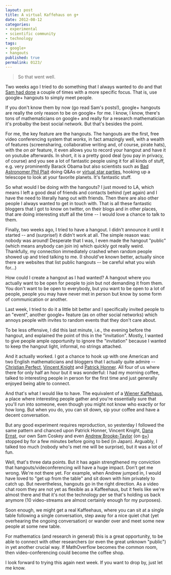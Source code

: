 ```yaml
---
layout: post
title: A virtual Kaffehaus on g+
date: 2012-08-12
categories:
- experimental
- scientific community
- technology
tags:
- google+
- hangouts
published: true
permalink: 0123/
---
```


> So that went well.

Two weeks ago I tried to do something that I always wanted to do and that [Sam had done](http://boolesrings.org/scoskey/tag/hangouts/) a couple of times with a more specific focus. That is, use google+ hangouts to simply meet people.

If you don't know them by now (go read Sam's posts!), google+ hangouts are really the only reason to be on google+ for me. I know, I know, there's tons of mathematicians on google+ and really for a research mathematician it's probalby the best social network. But that's besides the point.

For me, the key feature are the hangouts. The hangouts are the first, free video conferencing system that _works_, in fact amazingly well, with a wealth of features (screensharing, collaborative writing and, of course, pirate hats), with the _on air_ feature, it even allows you to record your hangout and have it on youtube afterwards. In short, it is a pretty good deal (you pay in privacy, of course) and you see a lot of fantastic people using it for all kinds of stuff, e.g. very prominently Barack Obama but also scientists such as [Bad Astronomer Phil Plait](http://www.youtube.com/user/TheBadAstronomer) doing Q&As or [virtual star parties](http://www.youtube.com/watch?v=0s1PZ-70bzk&feature=plcp), hooking up a telescope to look at your favorite planets. It's fantastic stuff.

So what would I be doing with the hangouts? I just moved to LA, which means I left a good deal of friends and contacts behind (yet again) and I have the need to literally hang out with friends. Then there are also other people I always wanted to get in touch with. That is all these fantastic bloggers that I got to know on twitter, on their blogs and in other places, that are doing interesting stuff all the time -- I would love a chance to talk to them.

Finally, two weeks ago, I tried to have a hangout. I didn't announce it until it started -- and (surprise!) it didn't work at all. The simple reason was: nobody was around! Desperate that I was, I even made the hangout "public" (which means anybody can join in) which quickly got really weird. Thankfully, my connection immediately crashed when random people showed up and tried talking to me. (I should've known better, actually since there are websites that list public hangouts -- be careful what you wish for...)

How could I create a hangout as I had wanted? A hangout where you actually want to be open for people to join but not demanding it from them. You don't want to be open to everybody, but you want to be open to a lot of people, people you may have never met in person but know by some form of communication or another.

Last week, I tried to do it a little bit better and I specifically invited people to an "event", another google+ feature (as on other social networks) which annoys people with invites to random events that they don't care about.

To be less offensive, I did this last minute, i.e., the evening before the hangout, and explained the point of this in the "invitation". Mostly, I wanted to give people ample opportunity to ignore the "invitation" because I wanted to keep the hangout light, informal, no strings attached.

And it actually worked. I got a chance to hook up with one American and two English mathematicians and bloggers that I actually quite admire -- [Christian Perfect](http://checkmyworking.com/), [Vincent Knight](http://drvinceknight.blogspot.com/) and [Patrick Honner](http://mrhonner.com). All four of us where there for only half an hour but it was wonderful: I had my morning coffee, talked to interesting people in person for the first time and just generally enjoyed being able to connect.

And that's what I would like to have. The equivalent of a [Wiener Kaffehaus](https://en.wikipedia.org/wiki/Viennese_caf%C3%A9), a place where interesting people gather and you're essentially sure that you'll run into someone, even though you might not know who exactly or for how long. But when you do, you can sit down, sip your coffee and have a decent conversation.

But any good experiment requires reproduction, so yesterday I followed the same pattern and chanced upon Patrick Honner, Vincent Knight, [Dana Ernst](http://danaernst.com), our own Sam Coskey and even [Andrew Brooke-Taylor](http://kurt.scitec.kobe-u.ac.jp/~andrewbt/) (on [g+](https://plus.google.com/117349872509920766423)) stopped by for a few minutes before going to bed (in Japan). Arguably, I talked too much (nobody who's met me will be surprise), but it was a lot of fun.

Well, that's three data points. But it has again strengthened my conviction that hangouts/videconferencing will have a huge impact. Don't get me wrong. We're not there yet. For example, when Andrew jumped in, I would have loved to "get up from the table" and sit down with him privately to catch up. But nevertheless, hangouts go in the right direction. As a video chat room they are not yet as flexible as a Kaffeehaus, but it feels like we're almost there and that it's not the technology per se that's holding us back anymore (10 video-streams are almost certainly enough for my purposes).

Soon enough, we might get a real Kaffeehaus, where you can sit at a single table following a single conversation, step away for a nice quiet chat (yet overhearing the ongoing conversation) or wander over and meet some new people at some new table.

For mathematics (and research in general) this is a great opportunity, to be able to connect with other researchers (or even the great unknown "public") in yet another crucial way. If MathOverflow becomes the common room, then video-conferencing could become the coffee shop.

I look forward to trying this again next week. If you want to drop by, just let me know.
